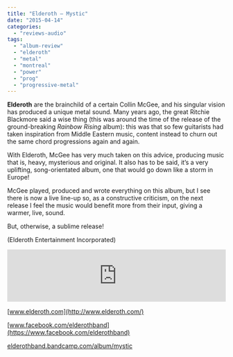 ```yaml
---
title: "Elderoth – Mystic"
date: "2015-04-14"
categories: 
  - "reviews-audio"
tags: 
  - "album-review"
  - "elderoth"
  - "metal"
  - "montreal"
  - "power"
  - "prog"
  - "progressive-metal"
---
```


**Elderoth** are the brainchild of a certain Collin McGee, and his singular vision has produced a unique metal sound. Many years ago, the great Ritchie Blackmore said a wise thing (this was around the time of the release of the ground-breaking _Rainbow Rising_ album): this was that so few guitarists had taken inspiration from Middle Eastern music, content instead to churn out the same chord progressions again and again.

With Elderoth, McGee has very much taken on this advice, producing music that is, heavy, mysterious and original. It also has to be said, it’s a very uplifting, song-orientated album, one that would go down like a storm in Europe!

McGee played, produced and wrote everything on this album, but I see there is now a live line-up so, as a constructive criticism, on the next release I feel the music would benefit more from their input, giving a warmer, live, sound.

But, otherwise, a sublime release!

(Elderoth Entertainment Incorporated)

<iframe style="border: 0; width: 100%; height: 120px;" src="https://bandcamp.com/EmbeddedPlayer/album=3427956642/size=large/bgcol=ffffff/linkcol=0687f5/tracklist=false/artwork=small/transparent=true/" width="300" height="150" seamless=""><a href="http://elderothband.bandcamp.com/album/mystic">Mystic by Elderoth</a></iframe>

[www.elderoth.com](http://www.elderoth.com/)

[www.facebook.com/elderothband](https://www.facebook.com/elderothband)

[elderothband.bandcamp.com/album/mystic](https://elderothband.bandcamp.com/album/mystic)
